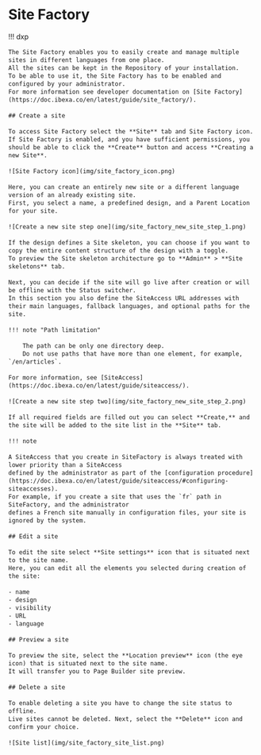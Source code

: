 # Site Factory

!!! dxp

    The Site Factory enables you to easily create and manage multiple sites in different languages from one place.
    All the sites can be kept in the Repository of your installation.
    To be able to use it, the Site Factory has to be enabled and configured by your administrator.
    For more information see developer documentation on [Site Factory](https://doc.ibexa.co/en/latest/guide/site_factory/).
    
    ## Create a site
    
    To access Site Factory select the **Site** tab and Site Factory icon.
    If Site Factory is enabled, and you have sufficient permissions, you should be able to click the **Create** button and access **Creating a new Site**.
    
    ![Site Factory icon](img/site_factory_icon.png)
    
    Here, you can create an entirely new site or a different language version of an already existing site.
    First, you select a name, a predefined design, and a Parent Location for your site.
    
    ![Create a new site step one](img/site_factory_new_site_step_1.png)
    
    If the design defines a Site skeleton, you can choose if you want to copy the entire content structure of the design with a toggle.
    To preview the Site skeleton architecture go to **Admin** > **Site skeletons** tab.
    
    Next, you can decide if the site will go live after creation or will be offline with the Status switcher.
    In this section you also define the SiteAccess URL addresses with their main languages, fallback languages, and optional paths for the site.
    
    !!! note "Path limitation"
    
        The path can be only one directory deep. 
        Do not use paths that have more than one element, for example, `/en/articles`.
    
    For more information, see [SiteAccess](https://doc.ibexa.co/en/latest/guide/siteaccess/).
    
    ![Create a new site step two](img/site_factory_new_site_step_2.png)
    
    If all required fields are filled out you can select **Create,** and the site will be added to the site list in the **Site** tab.
    
    !!! note

    A SiteAccess that you create in SiteFactory is always treated with lower priority than a SiteAccess 
    defined by the administrator as part of the [configuration procedure](https://doc.ibexa.co/en/latest/guide/siteaccess/#configuring-siteaccesses). 
    For example, if you create a site that uses the `fr` path in SiteFactory, and the administrator 
    defines a French site manually in configuration files, your site is ignored by the system.
    
    ## Edit a site
    
    To edit the site select **Site settings** icon that is situated next to the site name.
    Here, you can edit all the elements you selected during creation of the site:
    
    - name
    - design
    - visibility
    - URL
    - language
    
    ## Preview a site
    
    To preview the site, select the **Location preview** icon (the eye icon) that is situated next to the site name.
    It will transfer you to Page Builder site preview.
    
    ## Delete a site
    
    To enable deleting a site you have to change the site status to offline.
    Live sites cannot be deleted. Next, select the **Delete** icon and confirm your choice.
    
    ![Site list](img/site_factory_site_list.png)
